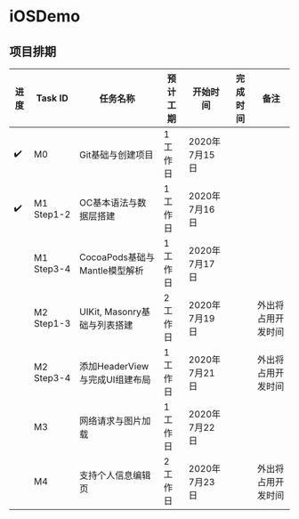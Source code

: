 # iOSDemo 
## 项目排期

| 进度 | Task ID | 任务名称 | 预计工期 | 开始时间 | 完成时间 | 备注 |
|-----| ------------- | ------------- |  ------------- | ------------- | ------------- | ------------- |
|:heavy_check_mark:| M0 | Git基础与创建项目 | 1 工作日 | 2020年7月15日 |  |  |
|:heavy_check_mark:| M1 Step1-2 | OC基本语法与数据层搭建 | 1 工作日 | 2020年7月16日 |  |  |
|  | M1 Step3-4 | CocoaPods基础与Mantle模型解析 | 1 工作日 | 2020年7月17日 |  |  |
|  | M2 Step1-3 | UIKit, Masonry基础与列表搭建  | 2 工作日 | 2020年7月19日 |  | 外出将占用开发时间 |
|  | M2 Step3-4 | 添加HeaderView与完成UI组建布局 | 1 工作日 | 2020年7月21日 |  | 外出将占用开发时间 |
|  | M3 | 网络请求与图片加载 | 1 工作日 | 2020年7月22日 |  |  |
|  | M4 | 支持个人信息编辑页 | 2 工作日 | 2020年7月23日 |  | 外出将占用开发时间 |


